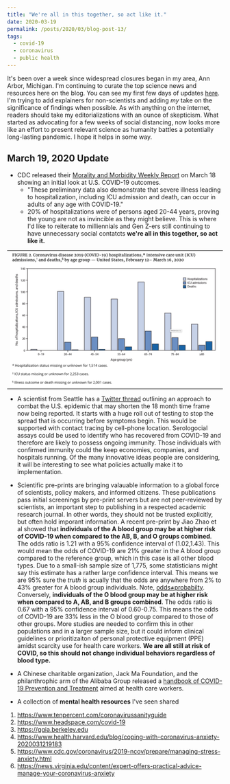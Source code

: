 ```yaml
---
title: "We're all in this together, so act like it."
date: 2020-03-19
permalink: /posts/2020/03/blog-post-13/
tags:
  - covid-19
  - coronavirus
  - public health
---
```


It's been over a week since widespread closures began in my area, Ann Arbor, Michigan. I'm continuing to curate the top science news and resources here on the blog. You can see my first few days of updates [here](http://www.brookewolford.com/posts/2020/03/blog-post-12/). I'm trying to add explainers for non-scientists and adding *my* take on the significance of findings when possible. As with anything on the internet, readers should take my editorializations with an ounce of skepticism. What started as advocating for a few weeks of social distancing, now looks more like an effort to present relevant science as humanity battles a potentially long-lasting pandemic. I hope it helps in some way.

## March 19, 2020 Update

* CDC released their [Morality and Morbidity Weekly Report](https://www.cdc.gov/mmwr/volumes/69/wr/mm6912e2.htm) on March 18 showing an initial look at U.S. COVID-19 outcomes.
  - "These preliminary data also demonstrate that severe illness leading to hospitalization, including ICU admission and death, can occur in adults of any age with COVID-19." 
  - 20% of hospitalizations were of persons aged 20-44 years, proving the young are not as invincible as they might believe.  This is where I'd like to reiterate to milliennials and Gen Z-ers still continuing to have unnecessary social contatcts **we're all in this together, so act like it.** 
  
<table align="center"><tr><td align="center" width="9999">
<img src="/images/MMWR_Fig2.jpg" align="center" width="600" alt="CDC Weekly Report">
</td></tr></table>

* A scientist from Seattle has a [Twitter thread](https://mobile.twitter.com/trvrb/status/1240444821593944064) outlining an approach to combat the U.S. epidemic that may shorten the 18 month time frame now being reported. It starts with a huge roll out of testing to stop the spread that is occurring before symptoms begin. This would be supported with contact tracing by cell-phone location. Serologocial assays could be used to identify who has recovered from COVID-19 and therefore are likely to possess ongoing immunity. Those individuals with confirmed immunity could the keep economies, companies, and hospitals running. Of the many innovative ideas people are considering, it will be interesting to see what policies actually make it to implementation.

* Scientific pre-prints are bringing valauable information to a global force of scientists, policy makers, and informed citizens. These publications pass initial screenings by pre-print servers but are not peer-reviewed by scientists, an important step to publishing in a respected academic research journal. In other words, they should not be trusted explicitly, but often hold imporant information. A recent pre-print by Jiao Zhao et al showed that **individuals of the A blood group may be at higher risk of COVID-19 when compared to the AB, B, and O groups combined**. The odds ratio is 1.21 with a 95% confidence interval of (1.02,1.43). This would mean the odds of COVID-19 are 21% greater in the A blood group compared to the reference group, which in this case is all other blood types. Due to a small-ish sample size of 1,775, some statisticians might say this estimate has a rather large confidence interval. This means we are 95% sure the *truth* is acually that the odds are anywhere from 2% to 43% greater for A blood group individuals. Note, [odds≠probabilty](https://towardsdatascience.com/are-you-mixing-up-odds-with-probability-5f2d385fa890). Conversely, **individuals of the O blood group may be at higher risk when compared to A, AB, and B groups combined**. The odds ratio is 0.67 with a 95% confidence interval of 0.60-0.75. This means the odds of COVID-19 are 33% less in the O blood group compared to those of other groups.  More studies are needed to confirm this in other populations and in a larger sample size, but it could inform clinical guidelines or prioritizaiton of personal protective equipment (PPE) amidst scarcity use for health care workers. **We are all still at risk of COVID, so this should not change individual behaviors regardless of blood type.**

* A Chinese charitable organization, Jack Ma Foundation, and the philanthrophic arm of the Alibaba Group released a [handbook of COVID-19 Prevention and Treatment](https://covid-19.alibabacloud.com) aimed at health care workers.

* A collection of **mental health resources** I've seen shared
1. https://www.tenpercent.com/coronavirussanityguide
2. https://www.headspace.com/covid-19
3. https://ggia.berkeley.edu
4. https://www.health.harvard.edu/blog/coping-with-coronavirus-anxiety-2020031219183
5. https://www.cdc.gov/coronavirus/2019-ncov/prepare/managing-stress-anxiety.html
6. https://news.virginia.edu/content/expert-offers-practical-advice-manage-your-coronavirus-anxiety 
